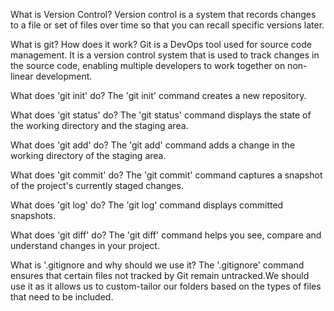 What is Version Control?
Version control is a system that records changes to a file or set of files over time so that 
you can recall specific versions later.

What is git? How does it work?
Git is a DevOps tool used for source code management. It is a version control system that is used to track changes in the source code, enabling multiple developers to work together on non-linear development.


What does 'git init' do?
The 'git init' command creates a new repository.

What does 'git status' do?
The 'git status' command displays the state of the working directory and the staging area.

What does 'git add' do?
The 'git add' command adds a change in the working directory of the staging area.

What does 'git commit' do?
The 'git commit' command captures a snapshot of the project's currently staged changes.

What does 'git log' do?
The 'git log' command displays committed snapshots.

What does 'git diff' do?
The 'git diff' command helps you see, compare and understand changes in your project.

What is '.gitignore and why should we use it?
The '.gitignore' command ensures that certain files not tracked by Git remain untracked.We should use it as it allows us to custom-tailor our folders based on the types of files that need to be included.

